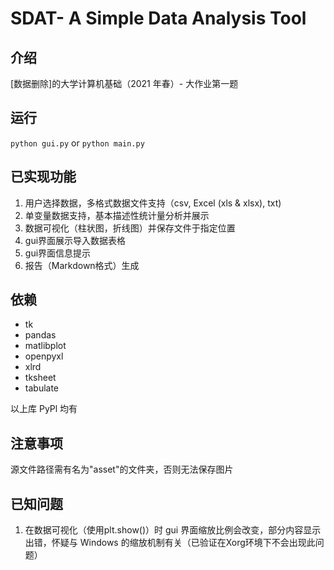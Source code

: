 # SDAT- A Simple Data Analysis Tool

## 介绍
[数据删除]的大学计算机基础（2021 年春）- 大作业第一题

## 运行
`python gui.py`
or
`python main.py`

## 已实现功能
1. 用户选择数据，多格式数据文件支持（csv, Excel (xls & xlsx), txt)
2. 单变量数据支持，基本描述性统计量分析并展示
3. 数据可视化（柱状图，折线图）并保存文件于指定位置
4. gui界面展示导入数据表格
5. gui界面信息提示
6. 报告（Markdown格式）生成

## 依赖
- tk
- pandas
- matlibplot
- openpyxl
- xlrd
- tksheet
- tabulate

以上库 PyPl 均有

## 注意事项
源文件路径需有名为"asset"的文件夹，否则无法保存图片

## 已知问题
1. 在数据可视化（使用plt.show()）时 gui 界面缩放比例会改变，部分内容显示出错，怀疑与 Windows 的缩放机制有关（已验证在Xorg环境下不会出现此问题）
